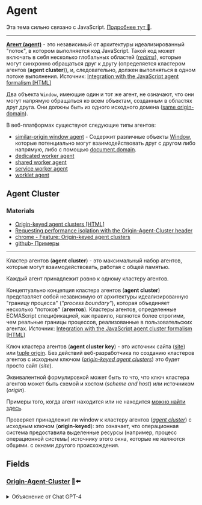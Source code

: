 # Agent

Эта тема сильно связано с JavaScript. [Подробнее тут 📂](../../../../../languages/javascript/topics/env-and-exec-contexts.md#Agent).

___

[**Агент (agent)**](https://tc39.es/ecma262/#sec-agents) - это независимый от архитектуры идеализированный "поток", в котором выполняется код JavaScript. Такой код может включать в себя несколько глобальных областей ([*realms*](https://html.spec.whatwg.org/multipage/webappapis.html#concept-global-object-realm)), которые могут синхронно обращаться друг к другу (определяется кластером агентов (**agent cluster**)), и, следовательно, должен выполняться в одном потоке выполнения. Источник: [Integration with the JavaScript agent formalism [HTML]](https://html.spec.whatwg.org/multipage/webappapis.html#integration-with-the-javascript-agent-formalism)

Два объекта `Window`, имеющие один и тот же агент, не означают, что они могут напрямую обращаться ко всем объектам, созданным в областях друг друга. Они должны быть из одного исходного домена ([same origin-domain](https://html.spec.whatwg.org/multipage/browsers.html#same-origin-domain)).

В веб-платформах существуют следующие типы агентов:

- [similar-origin window agent](https://html.spec.whatwg.org/multipage/webappapis.html#similar-origin-window-agent) - Содержит различные объекты [Window](https://html.spec.whatwg.org/multipage/nav-history-apis.html#window), которые потенциально могут взаимодействовать друг с другом либо напрямую, либо с помощью [document.domain](https://html.spec.whatwg.org/multipage/browsers.html#dom-document-domain).
- [dedicated worker agent](https://html.spec.whatwg.org/multipage/webappapis.html#dedicated-worker-agent)
- [shared worker agent](https://html.spec.whatwg.org/multipage/webappapis.html#shared-worker-agent)
- [service worker agent](https://html.spec.whatwg.org/multipage/webappapis.html#service-worker-agent)
- [worklet agent](https://html.spec.whatwg.org/multipage/webappapis.html#worklet-agent)

## Agent Cluster

<!-- TODO: Разобраться с темой Agent Cluster (дочитать статьи) -->

### Materials

- [Origin-keyed agent clusters [HTML]](https://html.spec.whatwg.org/multipage/browsers.html#origin-keyed-agent-clusters)
- [Requesting performance isolation with the Origin-Agent-Cluster header](https://web.dev/articles/origin-agent-cluster)
- [chrome - Feature: Origin-keyed agent clusters](https://chromestatus.com/feature/5683766104162304)
- [github- Примеры](https://github.com/domenic/origin-agent-cluster-demo.dev)

___

Кластер агентов (**agent cluster**) - это максимальный набор агентов, которые могут взаимодействовать, работая с общей памятью.

Каждый агент принадлежит ровно к одному кластеру агентов.

Концептуально концепция кластера агентов (**agent cluster**) представляет собой независимую от архитектуры идеализированную "границу процесса" (*"process boundary"*), которая объединяет несколько "потоков" (**агентов**). Кластеры агентов, определенные ECMAScript спецификацией, как правило, являются более строгими, чем реальные границы процессов, реализованные в пользовательских агентах. Источник: [Integration with the JavaScript agent cluster formalism [HTML]](https://html.spec.whatwg.org/multipage/webappapis.html#integration-with-the-javascript-agent-cluster-formalism)

Ключ кластера агентов (**agent cluster key**) - это источник сайта ([site](https://html.spec.whatwg.org/multipage/browsers.html#site)) или [tuple origin](https://html.spec.whatwg.org/multipage/browsers.html#concept-origin-tuple). Без действий веб-разработчика по созданию кластеров агентов с исходным ключом ([*origin-keyed agent clusters*](https://html.spec.whatwg.org/multipage/browsers.html#origin-keyed-agent-clusters)) это будет просто сайт (*site*).

Эквивалентной формулировкой может быть то что, что ключ кластера агентов может быть схемой и хостом (*scheme and host*) или источником (*origin*).

Примеры того, когда агент находится или не находится [можно найти здесь](https://html.spec.whatwg.org/multipage/webappapis.html#:~:text=The%20following%20pairs%20of%20global%20objects%20,each%20other).

Проверяет принадлежит ли window к кластеру агентов ([*agent cluster*](https://tc39.es/ecma262/#sec-agent-clusters)) с исходным ключом (**origin-keyed**): это означает, что операционная система предоставила выделенные ресурсы (например, процесс операционной системы) источнику этого окна, которые не являются общими. с окнами другого происхождения.

## Fields

### [Origin-Agent-Cluster](https://html.spec.whatwg.org/multipage/browsers.html#origin-agent-cluster) 🎩⬅️

<details>
<summary>Объяснение от Chat GPT-4</summary>

Поле HTTP-заголовка `Origin-Agent-Cluster` используется для запроса размещения связанного документа в агентском кластере, ключом которого является происхождение. Это означает, что ресурсы операционной системы (например, процесс операционной системы), используемые для обработки документа, должны быть общими только с другими документами из того же происхождения.

Это поле предназначено для улучшения производительности, поскольку документ, требующий значительных ресурсов, будет менее склонен ухудшать производительность документов из других происхождений. Современные веб-браузеры имеют мультипроцессорную архитектуру, в которой страницы из разных происхождений могут выполняться в разных процессах операционной системы. Это важно для производительности, так как это означает, что ресурсоемкая страница не будет так сильно влиять на другие страницы, открытые пользователем2.

Однако следует помнить, что агентские кластеры, ключом которых является происхождение, не следует рассматривать как функцию безопасности: браузеры могут игнорировать запрос по разным причинам или реализовать его таким образом, который не обеспечивает защиту памяти (например, используя отдельные потоки вместо отдельных процессов)
</details>
